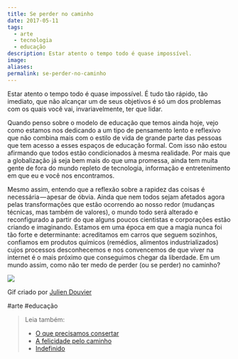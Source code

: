 ```yaml
---
title: Se perder no caminho
date: 2017-05-11
tags:
  - arte
  - tecnologia
  - educação
description: Estar atento o tempo todo é quase impossível.
image: 
aliases:
permalink: se-perder-no-caminho
---
```

Estar atento o tempo todo é quase impossível. É tudo tão rápido, tão imediato, que não alcançar um de seus objetivos é só um dos problemas com os quais você vai, invariavelmente, ter que lidar.

Quando penso sobre o modelo de educação que temos ainda hoje, vejo como estamos nos dedicando a um tipo de pensamento lento e reflexivo que não combina mais com o estilo de vida de grande parte das pessoas que tem acesso a esses espaços de educação formal. Com isso não estou afirmando que todos estão condicionados à mesma realidade. Por mais que a globalização já seja bem mais do que uma promessa, ainda tem muita gente de fora do mundo repleto de tecnologia, informação e entretenimento em que eu e você nos encontramos.

Mesmo assim, entendo que a reflexão sobre a rapidez das coisas é necessária — apesar de óbvia. Ainda que nem todos sejam afetados agora pelas transformações que estão ocorrendo ao nosso redor (mudanças técnicas, mas também de valores), o mundo todo será alterado e reconfigurado a partir do que alguns poucos cientistas e corporações estão criando e imaginando. Estamos em uma época em que a magia nunca foi tão forte e determinante: acreditamos em carros que seguem sozinhos, confiamos em produtos químicos (remédios, alimentos industrializados) cujos processos desconhecemos e nos convencemos de que viver na internet é o mais próximo que conseguimos chegar da liberdade. Em um mundo assim, como não ter medo de perder (ou se perder) no caminho?

<img src="/assets/img/se-perder-no caminho-medium.gif">

Gif criado por [Julien Douvier](http://juliendouvier.tumblr.com/)


#arte #educação

> Leia também:
> - <a href="/o-que-precisamos-consertar">O que precisamos consertar</a>
> - <a href="/a-felicidade-pelo-caminho">A felicidade pelo caminho</a>
> - <a href="/indefinido">Indefinido</a>

